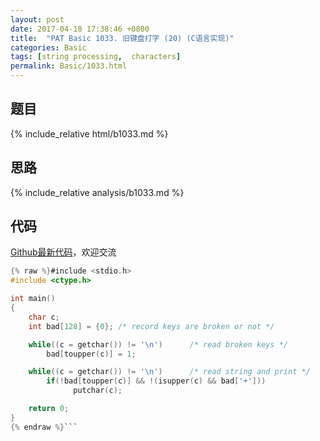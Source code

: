 ```yaml
---
layout: post
date: 2017-04-18 17:38:46 +0800
title:  "PAT Basic 1033. 旧键盘打字 (20) (C语言实现)"
categories: Basic
tags: [string processing,  characters]
permalink: Basic/1033.html
---
```


## 题目

{% include_relative html/b1033.md %}

## 思路

{% include_relative analysis/b1033.md %}

## 代码

[Github最新代码](https://github.com/OliverLew/PAT/blob/master/PATBasic/1033.c)，欢迎交流

```c
{% raw %}#include <stdio.h>
#include <ctype.h>

int main()
{
    char c;
    int bad[128] = {0}; /* record keys are broken or not */

    while((c = getchar()) != '\n')      /* read broken keys */
        bad[toupper(c)] = 1;

    while((c = getchar()) != '\n')      /* read string and print */
        if(!bad[toupper(c)] && !(isupper(c) && bad['+']))
              putchar(c);

    return 0;
}
{% endraw %}```